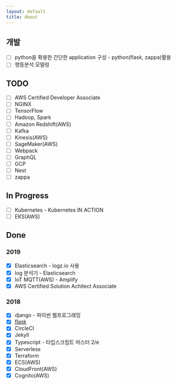 ```yaml
---
layout: default
title: About
---
```


## 개발
- [ ] python을 확용한 간단한 application 구성 - python(flask, zappa)활용
- [ ] 행동분석 모델링

## TODO
- [ ] AWS Certified Developer Associate
- [ ] NGINX
- [ ] TensorFlow
- [ ] Hadoop, Spark
- [ ] Amazon Redshift(AWS)
- [ ] Kafka
- [ ] Kinesis(AWS)
- [ ] SageMaker(AWS)
- [ ] Webpack
- [ ] GraphQL
- [ ] GCP
- [ ] Nest
- [ ] zappa

## In Progress
- [ ] Kubernetes - Kubernetes IN ACTION
- [ ] EKS(AWS)

## Done

### 2019
- [x] Elasticsearch - logz.io 사용
- [x] log 분석기 - Elasticsearch
- [x] IoT MQTT(AWS) - Amplify
- [x] AWS Certified Solution Achitect Associate

### 2018
- [x] django - 파이썬 웹프로그래밍 
- [x] [flask](http://flask.pocoo.org/docs/1.0/)
- [x] CircleCI
- [x] Jekyll
- [x] Typescript - 타입스크립트 마스터 2/e
- [x] Serverless
- [x] Terraform
- [x] ECS(AWS)
- [x] CloudFront(AWS)
- [x] Cognito(AWS)
